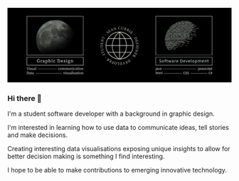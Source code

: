 [![Header](https://github.com/seanjamescurrie/seanjamescurrie/blob/main/Header-4.jpg "Header")](https://www.seancurrie.com/)


### Hi there 👋

I'm a student software developer with a background in graphic design.

I'm interested in learning how to use data to communicate ideas, tell stories and make decisions.

Creating interesting data visualisations exposing unique insights to allow for better decision making is something I find interesting.

I hope to be able to make contributions to emerging innovative technology.

<!--
**seanjamescurrie/seanjamescurrie** is a ✨ _special_ ✨ repository because its `README.md` (this file) appears on your GitHub profile.

Here are some ideas to get you started:

- 🔭 I’m currently working on ...
- 🌱 I’m currently learning ...
- 👯 I’m looking to collaborate on ...
- 🤔 I’m looking for help with ...
- 💬 Ask me about ...
- 📫 How to reach me: ...
- 😄 Pronouns: ...
- ⚡ Fun fact: ...
-->
